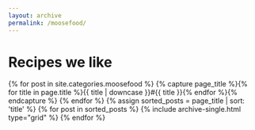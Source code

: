 ```yaml
---
layout: archive
permalink: /moosefood/
---
```


# Recipes we like

<div class="tiles">
{% for post in site.categories.moosefood %}
{% capture page_title %}{% for title in page.title %}{{ title | downcase }}#{{ title }}{% endfor %}{% endcapture %}
{% endfor %}
{% assign sorted_posts = page_title | sort: 'title' %}
{% for post in sorted_posts %}
  {% include archive-single.html type="grid" %}
{% endfor %}
</div><!-- /.tiles -->
